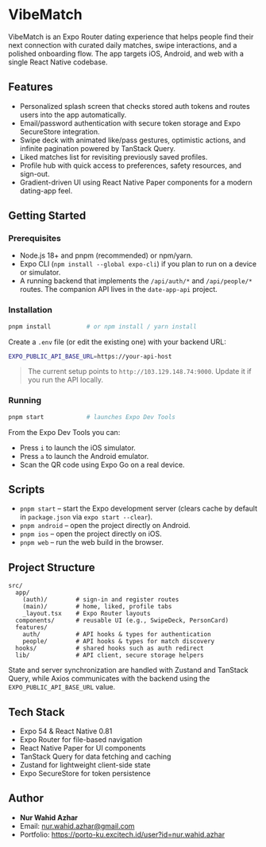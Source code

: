 # VibeMatch

VibeMatch is an Expo Router dating experience that helps people find their next connection with curated daily matches, swipe interactions, and a polished onboarding flow. The app targets iOS, Android, and web with a single React Native codebase.

## Features
- Personalized splash screen that checks stored auth tokens and routes users into the app automatically.
- Email/password authentication with secure token storage and Expo SecureStore integration.
- Swipe deck with animated like/pass gestures, optimistic actions, and infinite pagination powered by TanStack Query.
- Liked matches list for revisiting previously saved profiles.
- Profile hub with quick access to preferences, safety resources, and sign-out.
- Gradient-driven UI using React Native Paper components for a modern dating-app feel.

## Getting Started

### Prerequisites
- Node.js 18+ and pnpm (recommended) or npm/yarn.
- Expo CLI (`npm install --global expo-cli`) if you plan to run on a device or simulator.
- A running backend that implements the `/api/auth/*` and `/api/people/*` routes. The companion API lives in the `date-app-api` project.

### Installation
```bash
pnpm install          # or npm install / yarn install
```

Create a `.env` file (or edit the existing one) with your backend URL:
```bash
EXPO_PUBLIC_API_BASE_URL=https://your-api-host
```
> The current setup points to `http://103.129.148.74:9000`. Update it if you run the API locally.

### Running
```bash
pnpm start            # launches Expo Dev Tools
```

From the Expo Dev Tools you can:
- Press `i` to launch the iOS simulator.
- Press `a` to launch the Android emulator.
- Scan the QR code using Expo Go on a real device.

## Scripts
- `pnpm start` – start the Expo development server (clears cache by default in `package.json` via `expo start --clear`).
- `pnpm android` – open the project directly on Android.
- `pnpm ios` – open the project directly on iOS.
- `pnpm web` – run the web build in the browser.

## Project Structure
```
src/
  app/
    (auth)/        # sign-in and register routes
    (main)/        # home, liked, profile tabs
    _layout.tsx    # Expo Router layouts
  components/      # reusable UI (e.g., SwipeDeck, PersonCard)
  features/
    auth/          # API hooks & types for authentication
    people/        # API hooks & types for match discovery
  hooks/           # shared hooks such as auth redirect
  lib/             # API client, secure storage helpers
```

State and server synchronization are handled with Zustand and TanStack Query, while Axios communicates with the backend using the `EXPO_PUBLIC_API_BASE_URL` value.

## Tech Stack
- Expo 54 & React Native 0.81
- Expo Router for file-based navigation
- React Native Paper for UI components
- TanStack Query for data fetching and caching
- Zustand for lightweight client-side state
- Expo SecureStore for token persistence

## Author
- **Nur Wahid Azhar**
- Email: nur.wahid.azhar@gmail.com
- Portfolio: https://porto-ku.excitech.id/user?id=nur.wahid.azhar
